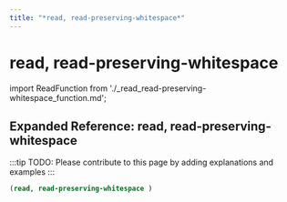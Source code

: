 ```yaml
---
title: "*read, read-preserving-whitespace*"
---
```


# read, read-preserving-whitespace

import ReadFunction from './_read_read-preserving-whitespace_function.md';

<ReadFunction />

## Expanded Reference: read, read-preserving-whitespace

:::tip
TODO: Please contribute to this page by adding explanations and examples
:::

```lisp
(read, read-preserving-whitespace )
```
